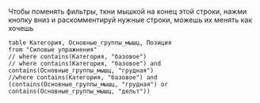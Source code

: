 Чтобы поменять фильтры, ткни мышкой на конец этой строки, нажми кнопку вниз и раскомментируй нужные строки, можешь их менять как хочешь
```dataview
table Категория, Основные_группы_мышц, Позиция
from "Силовые упражнения"
// where contains(Категория, "базовое")
// where contains(Категория, "базовое") and contains(Основные_группы_мышц, "грудная")
//where contains(Категория, "базовое") and (contains(Основные_группы_мышц, "грудная") or contains(Основные_группы_мышц, "дельт"))
```

